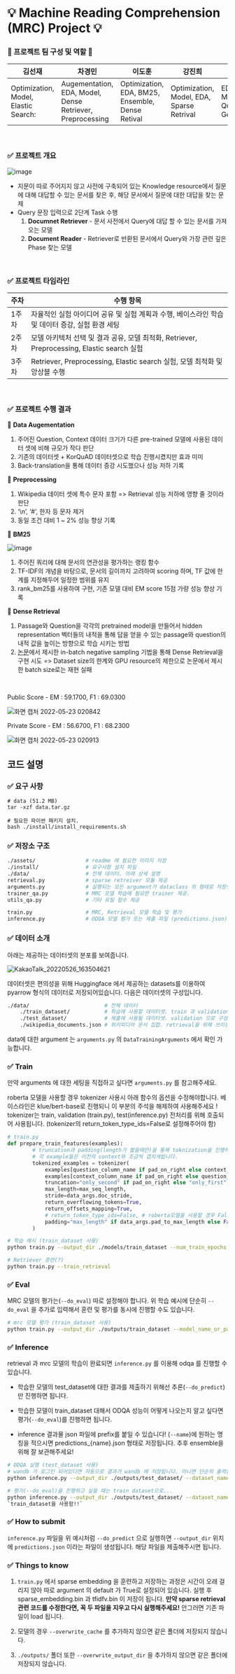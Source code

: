 # 💡 Machine Reading Comprehension (MRC) Project 💡


### 👩 프로젝트 팀 구성 및 역할 👨

|김선재|차경민|이도훈|강진희|김태훈|
|--|--|--|--|--|
|Optimization, Model, Elastic Search:|Augementation, EDA, Model, Dense Retriever, Preprocessing|Optimization, EDA, BM25, Ensemble, Dense Retival|Optimization, Model, EDA, Sparse Retrival|EDA, Management, Question Generation| 
<br/>


### ✅ 프로젝트 개요

![image](https://user-images.githubusercontent.com/86389775/169706163-62a41196-9b2b-470f-89c5-caff728decc4.png)
<br/>
- 지문이 따로 주어지지 않고 사전에 구축되어 있는 Knowledge resource에서 질문에 대해 대답할 수 있는 문서를 찾은 후, 해당 문서에서 질문에 대한 대답을 찾는 문제
- Query 문장 입력으로 2단계 Task 수행
    1. __Documnet Retriever__ - 문서 사전에서 Query에 대답 할 수 있는 문서를 가져오는 모델
    2. __Document Reader__ - Retriever로 반환된 문서에서 Query와 가장 관련 깊은 Phase 찾는 모델
<br/>    


### ✅ 프로젝트 타임라인

|주차|수행 항목|
|----|----|
|1주차|자율적인 실험 아이디어 공유 및 실험 계획과 수행, 베이스라인 학습 및 데이터 증강, 실험 환경 세팅|
|2주차|모델 아키텍처 선택 및 결과 공유, 모델 최적화, Retriever, Preprocessing, Elastic search 실험|
|3주차|Retriever, Preprocessing, Elastic search 실험, 모델 최적화 및 앙상블 수행|
<br/>


### ✅ 프로젝트 수행 결과

📌 __Data Augementation__

1. 주어진 Question, Context 데이터 크기가 다른 pre-trained 모델에 사용된 데이터 셋에 비해 규모가 작다 판단
2. 기존의 데이터셋 + KorQuAD 데이터셋으로 학습 진행시켰지만 효과 미미
3. Back-translation을 통해 데이터 증강 시도했으나 성능 저하 기록<br/>

📌 __Preprocessing__

1. Wikipedia 데이터 셋에 특수 문자 포함 => Retrieval 성능 저하에 영향 줄 것이라 판단
2. ‘\n’, ‘#’, 한자 등 문자 제거
3. 동일 조건 대비 1 ~ 2% 성능 향상 기록<br/>

📌 __BM25__

![image](https://user-images.githubusercontent.com/86389775/169706099-9f6e5f0d-c2ec-4ff4-9709-cb4cef7728df.png)
<br/>  
1. 주어진 쿼리에 대해 문서의 연관성을 평가하는 랭킹 함수
2. TF-IDF의 개념을 바탕으로, 문서의 길이까지 고려하여 scoring 하며, TF 값에 한계를 지정해두어 일정한 범위를 유지
3. rank_bm25를 사용하여 구현, 기존 모델 대비 EM score 15점 가량 성능 향상 기록<br/>

📌 __Dense Retrieval__

1. Passage와 Question을 각각의 pretrained model을 만들어서 hidden representation 벡터들의 내적을 통해 답을 얻을 수 있는 passage와 question의 내적 값을 높이는 방향으로 학습 시키는 방법
2. [논문](https://arxiv.org/abs/2004.04906)에서 제시한 in-batch negative sampling 기법을 통해 Dense Retrieval을 구현 시도  => Dataset size의 한계와 GPU resource의 제한으로 논문에서 제시한 batch size로는 재현 실패

<br/>

Public Score - EM : 59.1700, F1 : 69.0300 



![화면 캡처 2022-05-23 020842](https://user-images.githubusercontent.com/86389775/169707173-16d2c3dc-bf6f-4115-9f5d-034c55195d33.png)


Private Score - EM : 56.6700, F1 : 68.2300 


![화면 캡처 2022-05-23 020913](https://user-images.githubusercontent.com/86389775/169707195-ad29125d-d939-4d45-ad50-295bb44e86ac.png)



## 코드 설명

### ✅ 요구 사항

```
# data (51.2 MB)
tar -xzf data.tar.gz

# 필요한 파이썬 패키지 설치. 
bash ./install/install_requirements.sh
```

### ✅ 저장소 구조

```bash
./assets/                # readme 에 필요한 이미지 저장
./install/               # 요구사항 설치 파일 
./data/                  # 전체 데이터. 아래 상세 설명
retrieval.py             # sparse retreiver 모듈 제공 
arguments.py             # 실행되는 모든 argument가 dataclass 의 형태로 저장되어있음
trainer_qa.py            # MRC 모델 학습에 필요한 trainer 제공.
utils_qa.py              # 기타 유틸 함수 제공 

train.py                 # MRC, Retrieval 모델 학습 및 평가 
inference.py		     # ODQA 모델 평가 또는 제출 파일 (predictions.json) 생성
```

### ✅ 데이터 소개

아래는 제공하는 데이터셋의 분포를 보여줍니다.

![KakaoTalk_20220526_163504621](https://user-images.githubusercontent.com/86389775/170440940-16401b87-e0c6-4005-9bfd-d09b4551afe9.png)

데이터셋은 편의성을 위해 Huggingface 에서 제공하는 datasets를 이용하여 pyarrow 형식의 데이터로 저장되어있습니다. 다음은 데이터셋의 구성입니다.

```bash
./data/                        # 전체 데이터
    ./train_dataset/           # 학습에 사용할 데이터셋. train 과 validation 으로 구성 
    ./test_dataset/            # 제출에 사용될 데이터셋. validation 으로 구성 
    ./wikipedia_documents.json # 위키피디아 문서 집합. retrieval을 위해 쓰이는 corpus.
```

data에 대한 argument 는 `arguments.py` 의 `DataTrainingArguments` 에서 확인 가능합니다. 


### ✅ Train

만약 arguments 에 대한 세팅을 직접하고 싶다면 `arguments.py` 를 참고해주세요. 

roberta 모델을 사용할 경우 tokenizer 사용시 아래 함수의 옵션을 수정해야합니다.
베이스라인은 klue/bert-base로 진행되니 이 부분의 주석을 해제하여 사용해주세요 ! 
tokenizer는 train, validation (train.py), test(inference.py) 전처리를 위해 호출되어 사용됩니다.
(tokenizer의 return_token_type_ids=False로 설정해주어야 함)

```python
# train.py
def prepare_train_features(examples):
        # truncation과 padding(length가 짧을때만)을 통해 toknization을 진행하며, stride를 이용하여 overflow를 유지합니다.
        # 각 example들은 이전의 context와 조금씩 겹치게됩니다.
        tokenized_examples = tokenizer(
            examples[question_column_name if pad_on_right else context_column_name],
            examples[context_column_name if pad_on_right else question_column_name],
            truncation="only_second" if pad_on_right else "only_first",
            max_length=max_seq_length,
            stride=data_args.doc_stride,
            return_overflowing_tokens=True,
            return_offsets_mapping=True,
            # return_token_type_ids=False, # roberta모델을 사용할 경우 False, bert를 사용할 경우 True로 표기해야합니다.
            padding="max_length" if data_args.pad_to_max_length else False,
        )
```

```bash
# 학습 예시 (train_dataset 사용)
python train.py --output_dir ./models/train_dataset --num_train_epochs 10 --do_train
```

```bash
# Retriever 훈련(?)
python train.py --train_retrieval
```

### ✅ Eval

MRC 모델의 평가는(`--do_eval`) 따로 설정해야 합니다.  위 학습 예시에 단순히 `--do_eval` 을 추가로 입력해서 훈련 및 평가를 동시에 진행할 수도 있습니다.

```bash
# mrc 모델 평가 (train_dataset 사용)
python train.py --output_dir ./outputs/train_dataset --model_name_or_path ./models/train_dataset/ --do_eval 
```

### ✅ Inference

retrieval 과 mrc 모델의 학습이 완료되면 `inference.py` 를 이용해 odqa 를 진행할 수 있습니다.

* 학습한 모델의  test_dataset에 대한 결과를 제출하기 위해선 추론(`--do_predict`)만 진행하면 됩니다. 

* 학습한 모델이 train_dataset 대해서 ODQA 성능이 어떻게 나오는지 알고 싶다면 평가(`--do_eval`)를 진행하면 됩니다.

* inference 결과물 json 파일에 prefix를 붙일 수 있습니다! (`--name`)에 원하는 명칭을 적으시면 predictions_{name}.json 형태로 저장됩니다. 추후 ensemble을 위해 잘 보관해주세요!

```bash
# ODQA 실행 (test_dataset 사용)
# wandb 가 로그인 되어있다면 자동으로 결과가 wandb 에 저장됩니다. 아니면 단순히 출력됩니다
python inference.py --output_dir ./outputs/test_dataset/ --dataset_name ../data/test_dataset/ --model_name_or_path ./models/train_dataset/ --do_predict --overwrite_output_dir --name new_case
```

```bash
# 평가(--do_eval)을 진행하고 싶을 때는 train dataset으로...
python inference.py --output_dir ./outputs/test_dataset/ --dataset_name ../data/train_dataset --model_name_or_path ./models/train_dataset --do_eval --overwrite_output_dir --name new_case
`train_dataset을 사용함!!`
```

### ✅ How to submit

`inference.py` 파일을 위 예시처럼 `--do_predict` 으로 실행하면 `--output_dir` 위치에 `predictions.json` 이라는 파일이 생성됩니다. 해당 파일을 제출해주시면 됩니다.

### ✅ Things to know

1. `train.py` 에서 sparse embedding 을 훈련하고 저장하는 과정은 시간이 오래 걸리지 않아 따로 argument 의 default 가 True로 설정되어 있습니다. 실행 후 sparse_embedding.bin 과 tfidfv.bin 이 저장이 됩니다. **만약 sparse retrieval 관련 코드를 수정한다면, 꼭 두 파일을 지우고 다시 실행해주세요!** 안그러면 기존 파일이 load 됩니다.

2. 모델의 경우 `--overwrite_cache` 를 추가하지 않으면 같은 폴더에 저장되지 않습니다. 

3. `./outputs/` 폴더 또한 `--overwrite_output_dir` 을 추가하지 않으면 같은 폴더에 저장되지 않습니다.
